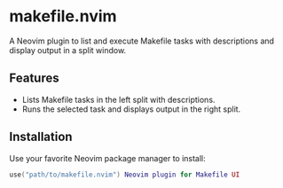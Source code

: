 # makefile.nvim

A Neovim plugin to list and execute Makefile tasks with descriptions and display output in a split window.

## Features
- Lists Makefile tasks in the left split with descriptions.
- Runs the selected task and displays output in the right split.

## Installation
Use your favorite Neovim package manager to install:

```lua
use("path/to/makefile.nvim") Neovim plugin for Makefile UI
```
